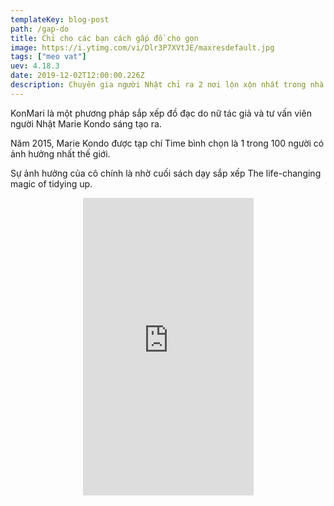 ```yaml
---
templateKey: blog-post
path: /gap-do
title: Chỉ cho các bạn cách gấp đồ cho gọn
image: https://i.ytimg.com/vi/Dlr3P7XVtJE/maxresdefault.jpg
tags: ["meo vat"]
uev: 4.18.3
date: 2019-12-02T12:00:00.226Z
description: Chuyên gia người Nhật chỉ ra 2 nơi lộn xộn nhất trong nhà bếp và phòng ngủ.
---
```


KonMari là một phương pháp sắp xếp đồ đạc do nữ tác giả và tư vấn viên người Nhật Marie Kondo sáng tạo ra.

Năm 2015, Marie Kondo được tạp chí Time bình chọn là 1 trong 100 người có ảnh hưởng nhất thế giới. 

Sự ảnh hưởng của cô chính là nhờ cuối sách dạy sắp xếp The life-changing magic of tidying up. 

<center><iframe src="https://www.facebook.com/plugins/video.php?href=https%3A%2F%2Fwww.facebook.com%2Fthemthem.ly.1%2Fvideos%2F795454100635196%2F&show_text=0&width=273" width="273" height="476" style="border:none;overflow:hidden" scrolling="no" frameborder="0" allowTransparency="true" allowFullScreen="true"></iframe></center>